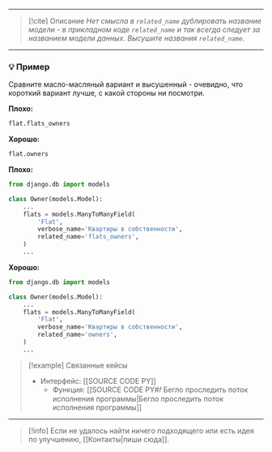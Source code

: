 ***

> [!cite] Описание
>_Нет смысла в `related_name` дублировать название модели - в прикладном коде `related_name` и так всегда следует за названием модели данных. Высушите названия `related_name`._

***
### 💡 Пример
Сравните масло-масляный вариант и высушенный - очевидно, что короткий вариант лучше, с какой стороны ни посмотри.

**Плохо:**
```python
flat.flats_owners
```

**Хорошо:**
```python
flat.owners
```

**Плохо:**
```python
from django.db import models

class Owner(models.Model):
    ...
    flats = models.ManyToManyField(
        'Flat',
        verbose_name='Квартиры в собственности',
        related_name='flats_owners',
    )
    ...
```

**Хорошо:**
```python
from django.db import models

class Owner(models.Model):
    ...
    flats = models.ManyToManyField(
        'Flat',
        verbose_name='Квартиры в собственности',
        related_name='owners',
    )
    ...
```

> [!example] Связанные кейсы
>- Интерфейс: [[SOURCE CODE PY]]
>	- Функция: [[SOURCE CODE PY#𝑓 Бегло проследить поток исполнения программы|Бегло проследить поток исполнения программы]]

***

> [!info]
> Если не удалось найти ничего подходящего или есть идея по улучшению, [[Контакты|пиши сюда]].
